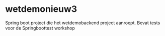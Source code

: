 # wetdemonieuw3

Spring boot project die het wetdemobackend project aanroept.
Bevat tests voor de Springboottest workshop